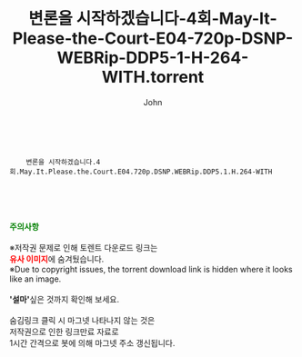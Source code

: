 ﻿---
layout: post
title:  "    변론을 시작하겠습니다-4회-May-It-Please-the-Court-E04-720p-DSNP-WEBRip-DDP5-1-H-264-WITH.torrent"
author: John
categories: [ 드라마 ]
tags: [  ]
image:  
description: "    변론을 시작하겠습니다-4회-May-It-Please-the-Court-E04-720p-DSNP-WEBRip-DDP5-1-H-264-WITH torrent 정보 공유"
toc: true
toc_sticky: true
---

<br>

        변론을 시작하겠습니다.4회.May.It.Please.the.Court.E04.720p.DSNP.WEBRip.DDP5.1.H.264-WITH  
    
<br><br><br>
<p data-ke-size="size16"><b><span style="color: green;">주의사항</span></b><br /><br />※저작권 문제로 인해 토렌트 다운로드 링크는<br /><b><span style="color: red;">유사 이미지</span></b>에 숨겨뒀습니다.<br />※Due to copyright issues, the torrent download link is hidden where it looks like an image.<br /><br /><b>'설마'</b>싶은 것까지 확인해 보세요.<br /><br />숨김링크 클릭 시 마그넷 나타나지 않는 것은<br />저작권으로 인한 링크만료 자료로<br />1시간 간격으로 봇에 의해 마그넷 주소 갱신됩니다.</p>
